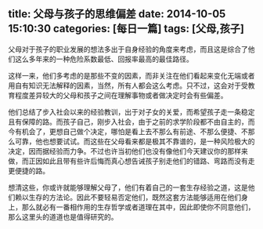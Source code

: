 title: 父母与孩子的思维偏差
date: 2014-10-05 15:10:30
categories: [每日一篇]
tags: [父母,孩子]
---
父母对于孩子的职业发展的想法多出于自身经验的角度来考虑，而且这是综合了他们这么多年来的一种危险系数最低、回报率最高的最佳路径。

这样一来，他们多考虑的是那些不变的因素，而非关注在他们看起来变化无端或者用自有知识无法解释的因素，当然，所有人都会这么考虑。只不过，这会对于受教育程度差异较大的父母和孩子之间在理解事物或者做决定时会有些偏差。

他们总结了步入社会以来的经验教训，出于对子女的关爱，而希望孩子走一条稳定且有保障的路。而孩子自己，刚步入社会，由于之前的求学阶段都不由自主的，而今有机会了，更想自己做个决定，哪怕是看上去不那么有前途、不那么便捷、不那么可靠，他也想要试试。而这些在父母看来都是极其不靠谱的，是一种风险极大的决定，因而据经验而力争。不过也许当初他们也没有像他们今天建议你的那样来做，而正因如此且带有些许后悔而真心想告诫孩子别走他们的错路、弯路而没有走更便捷的路。

想清这些，你或许就能够理解父母了，他们有着自己的一套生存经验之道，这是他们赖以生存的方法论。因此不要轻易否定他们，既然这套方法能够适用在他们身上，那么就必有一番相作用的生存哲学或者道理在其中，因此即使你不同意他们，那么这里头的道道也是值得研究的。